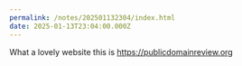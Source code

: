 ```yaml
---
permalink: /notes/202501132304/index.html
date: 2025-01-13T23:04:00.000Z
---
```


What a lovely website this is https://publicdomainreview.org